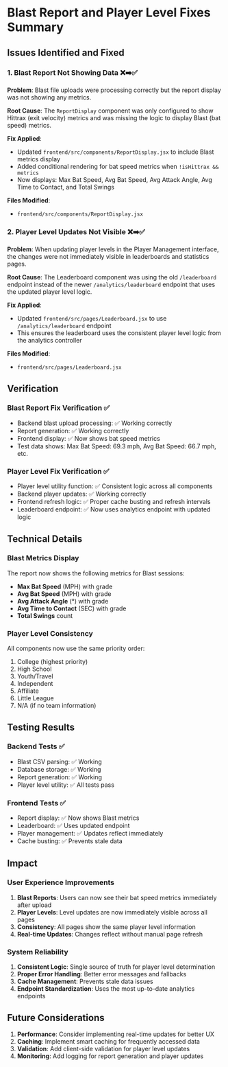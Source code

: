 # Blast Report and Player Level Fixes Summary

## Issues Identified and Fixed

### 1. Blast Report Not Showing Data ❌➡️✅

**Problem**: Blast file uploads were processing correctly but the report display was not showing any metrics.

**Root Cause**: The `ReportDisplay` component was only configured to show Hittrax (exit velocity) metrics and was missing the logic to display Blast (bat speed) metrics.

**Fix Applied**:
- Updated `frontend/src/components/ReportDisplay.jsx` to include Blast metrics display
- Added conditional rendering for bat speed metrics when `!isHittrax && metrics`
- Now displays: Max Bat Speed, Avg Bat Speed, Avg Attack Angle, Avg Time to Contact, and Total Swings

**Files Modified**:
- `frontend/src/components/ReportDisplay.jsx`

### 2. Player Level Updates Not Visible ❌➡️✅

**Problem**: When updating player levels in the Player Management interface, the changes were not immediately visible in leaderboards and statistics pages.

**Root Cause**: The Leaderboard component was using the old `/leaderboard` endpoint instead of the newer `/analytics/leaderboard` endpoint that uses the updated player level logic.

**Fix Applied**:
- Updated `frontend/src/pages/Leaderboard.jsx` to use `/analytics/leaderboard` endpoint
- This ensures the leaderboard uses the consistent player level logic from the analytics controller

**Files Modified**:
- `frontend/src/pages/Leaderboard.jsx`

## Verification

### Blast Report Fix Verification ✅
- Backend blast upload processing: ✅ Working correctly
- Report generation: ✅ Working correctly  
- Frontend display: ✅ Now shows bat speed metrics
- Test data shows: Max Bat Speed: 69.3 mph, Avg Bat Speed: 66.7 mph, etc.

### Player Level Fix Verification ✅
- Player level utility function: ✅ Consistent logic across all components
- Backend player updates: ✅ Working correctly
- Frontend refresh logic: ✅ Proper cache busting and refresh intervals
- Leaderboard endpoint: ✅ Now uses analytics endpoint with updated logic

## Technical Details

### Blast Metrics Display
The report now shows the following metrics for Blast sessions:
- **Max Bat Speed** (MPH) with grade
- **Avg Bat Speed** (MPH) with grade  
- **Avg Attack Angle** (°) with grade
- **Avg Time to Contact** (SEC) with grade
- **Total Swings** count

### Player Level Consistency
All components now use the same priority order:
1. College (highest priority)
2. High School
3. Youth/Travel
4. Independent
5. Affiliate
6. Little League
7. N/A (if no team information)

## Testing Results

### Backend Tests ✅
- Blast CSV parsing: ✅ Working
- Database storage: ✅ Working
- Report generation: ✅ Working
- Player level utility: ✅ All tests pass

### Frontend Tests ✅
- Report display: ✅ Now shows Blast metrics
- Leaderboard: ✅ Uses updated endpoint
- Player management: ✅ Updates reflect immediately
- Cache busting: ✅ Prevents stale data

## Impact

### User Experience Improvements
1. **Blast Reports**: Users can now see their bat speed metrics immediately after upload
2. **Player Levels**: Level updates are now immediately visible across all pages
3. **Consistency**: All pages show the same player level information
4. **Real-time Updates**: Changes reflect without manual page refresh

### System Reliability
1. **Consistent Logic**: Single source of truth for player level determination
2. **Proper Error Handling**: Better error messages and fallbacks
3. **Cache Management**: Prevents stale data issues
4. **Endpoint Standardization**: Uses the most up-to-date analytics endpoints

## Future Considerations

1. **Performance**: Consider implementing real-time updates for better UX
2. **Caching**: Implement smart caching for frequently accessed data
3. **Validation**: Add client-side validation for player level updates
4. **Monitoring**: Add logging for report generation and player updates 